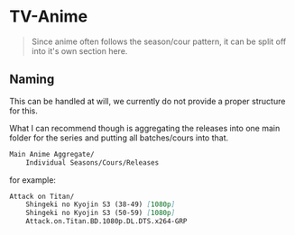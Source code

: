 # TV-Anime

> Since anime often follows the season/cour pattern, it can be split off into it's own section here.

## Naming

This can be handled at will, we currently do not provide a proper structure for this.

What I can recommend though is aggregating the releases into one main folder for the series and putting all batches/cours into that.

```md
Main Anime Aggregate/
    Individual Seasons/Cours/Releases
```

for example:

```md
Attack on Titan/
    Shingeki no Kyojin S3 (38-49) [1080p]
    Shingeki no Kyojin S3 (50-59) [1080p]
    Attack.on.Titan.BD.1080p.DL.DTS.x264-GRP
```
